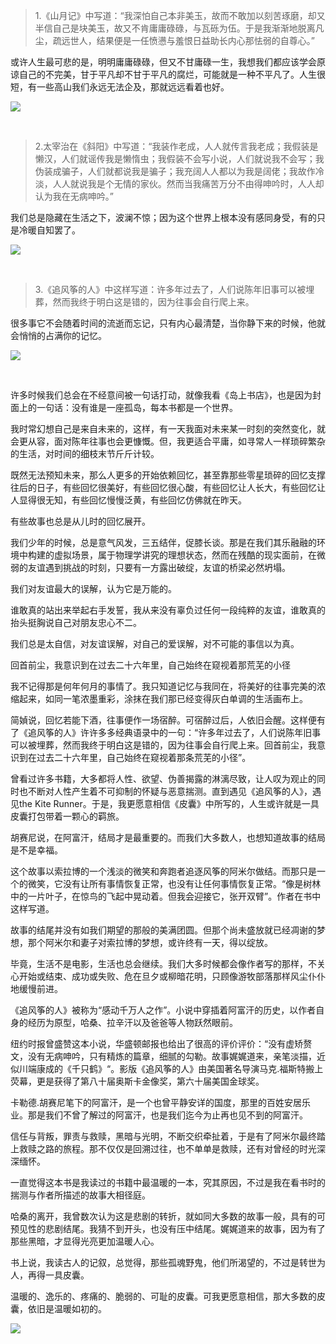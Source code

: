 >1.《山月记》中写道：“我深怕自己本非美玉，故而不敢加以刻苦琢磨，却又半信自己是块美玉，故又不肯庸庸碌碌，与瓦砾为伍。于是我渐渐地脱离凡尘，疏远世人，结果便是一任愤懑与羞恨日益助长内心那怯弱的自尊心。”

或许人生最可悲的是，明明庸庸碌碌，但又不甘庸碌一生，我想我们都应该学会原谅自己的不完美，甘于平凡却不甘于平凡的腐烂，可能就是一种不平凡了。人生很短，有一些高山我们永远无法企及，那就远远看着也好。

![](https://upload-images.jianshu.io/upload_images/6943526-9b3036b227525e8c.jpg?imageMogr2/auto-orient/strip%7CimageView2/2/w/1240)


<br/>

>2.太宰治在《斜阳》中写道：“我装作老成，人人就传言我老成；我假装是懒汉，人们就谣传我是懒惰虫；我假装不会写小说，人们就说我不会写；我伪装成骗子，人们就都说我是骗子；我充阔人人都以为我是阔佬；我故作冷淡，人人就说我是个无情的家伙。然而当我痛苦万分不由得呻吟时，人人却认为我在无病呻吟。”

我们总是隐藏在生活之下，波澜不惊；因为这个世界上根本没有感同身受，有的只是冷暖自知罢了。

![](https://upload-images.jianshu.io/upload_images/6943526-3627229df9a6a87e.png?imageMogr2/auto-orient/strip%7CimageView2/2/w/1240)


<br/>

>3.《追风筝的人》中这样写道：许多年过去了，人们说陈年旧事可以被埋葬，然而我终于明白这是错的，因为往事会自行爬上来。

很多事它不会随着时间的流逝而忘记，只有内心最清楚，当你静下来的时候，他就会悄悄的占满你的记忆。

![](https://upload-images.jianshu.io/upload_images/6943526-d9c33e7f2c9c5a9a.jpg?imageMogr2/auto-orient/strip%7CimageView2/2/w/1240)

<br/>

许多时候我们总会在不经意间被一句话打动，就像我看《岛上书店》，也是因为封面上的一句话：没有谁是一座孤岛，每本书都是一个世界。

我时常幻想自己是来自未来的，这样，有一天我面对未来某一时刻的突然变化，就会更从容，面对陈年往事也会更慷慨。但，我更适合平庸，如寻常人一样琐碎繁杂的生活，对时间的细枝末节斤斤计较。

既然无法预知未来，那么人更多的开始依赖回忆，甚至靠那些零星琐碎的回忆支撑往后的日子，有些回忆很美好，有些回忆很心酸，有些回忆让人长大，有些回忆让人显得很无知，有些回忆慢慢泛黄，有些回忆仿佛就在昨天。

有些故事也总是从儿时的回忆展开。

我们少年的时候，总是意气风发，三五结伴，促膝长谈。那是在我们其乐融融的环境中构建的虚拟场景，属于物理学讲究的理想状态，然而在残酷的现实面前，在微弱的友谊遇到挑战的时刻，只要有一方露出破绽，友谊的桥梁必然坍塌。

我们对友谊最大的误解，认为它是万能的。

谁敢真的站出来举起右手发誓，我从来没有辜负过任何一段纯粹的友谊，谁敢真的抬头挺胸说自己对朋友忠心不二。

我们总是太自信，对友谊误解，对自己的爱误解，对不可能的事信以为真。

回首前尘，我意识到在过去二十六年里，自己始终在窥视着那荒芜的小径

我不记得那是何年何月的事情了。我只知道记忆与我同在，将美好的往事完美的浓缩起来，如同一笔浓墨重彩，涂抹在我们那已经变得灰白单调的生活画布上。

简媜说，回忆若能下酒，往事便作一场宿醉。可宿醉过后，人依旧会醒。这样便有了《追风筝的人》许许多多经典语录中的一句：“许多年过去了，人们说陈年旧事可以被埋葬，然而我终于明白这是错的，因为往事会自行爬上来。回首前尘，我意识到在过去二十六年里，自己始终在窥视着那条荒芜的小径”。

曾看过许多书籍，大多都将人性、欲望、伪善揭露的淋漓尽致，让人叹为观止的同时也不断对人性产生着不可抑制的怀疑与恶意揣测。直到遇见《追风筝的人》，遇见the Kite Runner。于是，我更愿意相信《皮囊》中所写的，人生或许就是一具皮囊打包带着一颗心的羁旅。

胡赛尼说，在阿富汗，结局才是最重要的。而我们大多数人，也想知道故事的结局是不是幸福。

这个故事以索拉博的一个浅淡的微笑和奔跑者追逐风筝的阿米尔做结。而那只是一个的微笑，它没有让所有事情恢复正常，也没有让任何事情恢复正常。“像是树林中的一片叶子，在惊鸟的飞起中晃动着。但我会迎接它，张开双臂”。作者在书中这样写道。

故事的结尾并没有如我们期望的那般的美满团圆。但那个尚未盛放就已经凋谢的梦想，那个阿米尔和妻子对索拉博的梦想，或许终有一天，得以绽放。

毕竟，生活不是电影，生活也总会继续。我们大多时候都会像作者写的那样，不关心开始或结束、成功或失败、危在旦夕或柳暗花明，只顾像游牧部落那样风尘仆仆地缓慢前进。

《追风筝的人》被称为“感动千万人之作”。小说中穿插着阿富汗的历史，以作者自身的经历为原型，哈桑、拉辛汗以及爸爸等人物跃然眼前。

纽约时报曾盛赞这本小说，华盛顿邮报也给出了很高的评价评价：“没有虚矫赘文，没有无病呻吟，只有精炼的篇章，细腻的勾勒。故事娓娓道来，亲笔淡描，近似川端康成的《千只鹤》“。影版《追风筝的人》由美国著名导演马克.福斯特搬上荧幕，更是获得了第八十届奥斯卡金像奖，第六十届美国金球奖。

卡勒德.胡赛尼笔下的阿富汗，是一个也曾平静安详的国度，那里的百姓安居乐业。那是我们不曾了解过的阿富汗，也是我们迄今为止再也见不到的阿富汗。

信任与背叛，罪责与救赎，黑暗与光明，不断交织牵扯着，于是有了阿米尔最终踏上救赎之路的旅程。那不仅仅是回溯过往，也不单单是救赎，还有对曾经的时光深深缅怀。

一直觉得这本书是我读过的书籍中最温暖的一本，究其原因，不过是我在看书时的揣测与作者所描述的故事大相径庭。

哈桑的离开，我曾数次认为这是悲剧的转折，就如同大多数的故事一般，具有的可预见性的悲剧结尾。我猜不到开头，也没有压中结尾。娓娓道来的故事，因为有了那些黑暗，才显得光亮更加温暖人心。

书上说，我读古人的记叙，总觉得，那些孤魂野鬼，他们所渴望的，不过是转世为人，再得一具皮囊。

温暖的、逸乐的、疼痛的、脆弱的、可耻的皮囊。可我更愿意相信，那大多数的皮囊，依旧是温暖如初的。

![](https://upload-images.jianshu.io/upload_images/6943526-7116c957805221e4.gif?imageMogr2/auto-orient/strip)




